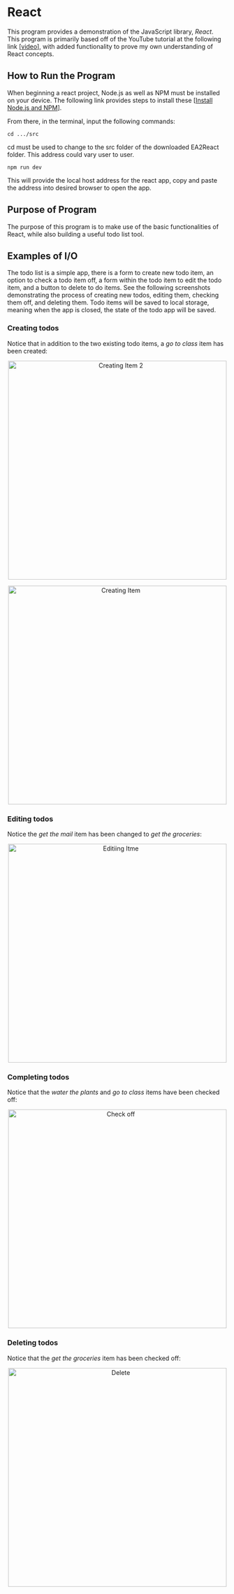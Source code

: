 # React
This program provides a demonstration of the JavaScript library, *React*. This program is primarily based off of the YouTube tutorial at the following link [[video](https://www.youtube.com/watch?v=Rh3tobg7hEo)], with added functionality to prove my own understanding of React concepts.

## How to Run the Program
When beginning a react project, Node.js as well as NPM must be installed on your device. The following link provides steps to install these [[Install Node.js and NPM](https://radixweb.com/blog/installing-npm-and-nodejs-on-windows-and-mac)].

From there, in the terminal, input the following commands:
```
cd .../src
```
cd must be used to change to the src folder of the downloaded EA2React folder. This address could vary user to user. 
```
npm run dev
```
This will provide the local host address for the react app, copy and paste the address into desired browser to open the app.

## Purpose of Program
The purpose of this program is to make use of the basic functionalities of React, while also building a useful todo list tool.

## Examples of I/O
The todo list is a simple app, there is a form to create new todo item, an option to check a todo item off, a form within the todo item to edit the todo item, and a button to delete to do items. 
See the following screenshots demonstrating the process of creating new todos, editing them, checking them off, and deleting them. 
Todo items will be saved to local storage, meaning when the app is closed, the state of the todo app will be saved. 
### Creating todos
Notice that in addition to the two existing todo items, a *go to class* item has been created:
<p align="center"><img width="500" alt="Creating Item 2" src="https://github.com/CS2613-WI24-FR01B/exploration-activity-2-calebcarr77/assets/97684864/6bb62b71-15b7-4ffb-8224-9448cbd14317">


<p align="center"><img width="500" alt="Creating Item" src="https://github.com/CS2613-WI24-FR01B/exploration-activity-2-calebcarr77/assets/97684864/db2206a3-c4bd-45f5-9fa7-f5ace9fbc9d8"></p>

### Editing todos
Notice the *get the mail* item has been changed to *get the groceries*:
<p align="center"><img width="500" alt="Editiing Itme" src="https://github.com/CS2613-WI24-FR01B/exploration-activity-2-calebcarr77/assets/97684864/27c5481d-8b9a-4d5e-9193-bd7f2b9ab058"></p>


### Completing todos
Notice that the *water the plants* and *go to class* items have been checked off:
<p align="center"><img width="500" alt="Check off" src="https://github.com/CS2613-WI24-FR01B/exploration-activity-2-calebcarr77/assets/97684864/8d4ba7f5-e54a-498b-98ec-da2e485514fa"></p>

### Deleting todos
Notice that the *get the groceries* item has been checked off:
<p align="center"><img width="500" alt="Delete" src="https://github.com/CS2613-WI24-FR01B/exploration-activity-2-calebcarr77/assets/97684864/e0f62718-8537-4bf7-8a33-468b4484b496"></p>
